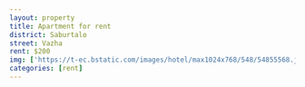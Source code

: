 ```yaml
---
layout: property
title: Apartment for rent
district: Saburtalo
street: Vazha
rent: $200
img: ['https://t-ec.bstatic.com/images/hotel/max1024x768/548/54855568.jpg', 'https://s-ec.bstatic.com/images/hotel/max1024x768/548/54855553.jpg']
categories: [rent]
---
```


